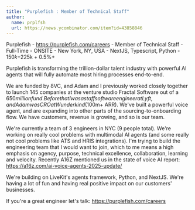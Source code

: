 ```yaml
---
title: "Purplefish : Member of Technical Staff"
author:
  name: prplfsh
  url: https://news.ycombinator.com/item?id=43858846
---
```

Purplefish - <a href="https:&#x2F;&#x2F;purplefish.com&#x2F;careers" rel="nofollow">https:&#x2F;&#x2F;purplefish.com&#x2F;careers</a> - Member of Technical Staff - Full-Time - ONSITE - New York, NY, USA - NextJS, Typescript, Python - $150k-$225k + 0.5%+

Purplefish is transforming the trillion-dollar talent industry with powerful AI agents that will fully automate most hiring processes end-to-end.

We are funded by 8VC, and Adam and I previously worked closely together to launch 145 companies at the venture studio Fractal Software out of a $650 million fund. Before that I was a staff software engineer at Lyft, and Adam was CRO at Wunderkind ($100m+ ARR). We&#x27;ve built a powerful voice agent, and are expanding into other parts of the sourcing-to-onboarding flow. We have customers, revenue is growing, and so is our team.

We&#x27;re currently a team of 3 engineers in NYC (9 people total). We&#x27;re working on really cool problems with multimodal AI agents (and some really not cool problems like ATS and HRIS integrations). I&#x27;m trying to build the engineering team that I would want to join, which to me means a high emphasis on agency, purpose, technical excellence, collaboration, learning and velocity. Recently A16Z mentioned us in the state of voice AI report: <a href="https:&#x2F;&#x2F;a16z.com&#x2F;ai-voice-agents-2025-update&#x2F;" rel="nofollow">https:&#x2F;&#x2F;a16z.com&#x2F;ai-voice-agents-2025-update&#x2F;</a>

We&#x27;re building on LiveKit&#x27;s agents framework, Python, and NextJS. We&#x27;re having a lot of fun and having real positive impact on our customers&#x27; businesses.

If you&#x27;re a great engineer let&#x27;s talk: <a href="https:&#x2F;&#x2F;purplefish.com&#x2F;careers" rel="nofollow">https:&#x2F;&#x2F;purplefish.com&#x2F;careers</a>
<JobApplication />
